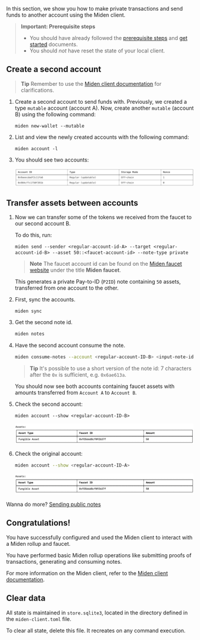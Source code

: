 In this section, we show you how to make private transactions and send funds to another account using the Miden client.

> **Important: Prerequisite steps**
> - You should have already followed the [prerequisite steps](prerequisites.md) and [get started](create-account-use-faucet.md) documents.
> - You should *not* have reset the state of your local client.

## Create a second account

> **Tip**
> Remember to use the [Miden client documentation](https://0xpolygonmiden.github.io/miden-docs/miden-client/cli-reference.html) for clarifications.

1. Create a second account to send funds with. Previously, we created a type `mutable` account (account A). Now, create another `mutable` (account B) using the following command:

      ```shell
      miden new-wallet --mutable
      ```

2. List and view the newly created accounts with the following command:

      ```shell
      miden account -l
      ```

3. You should see two accounts:

      ![Result of listing miden accounts](../img/get-started/two-accounts.png)

## Transfer assets between accounts

1. Now we can transfer some of the tokens we received from the faucet to our second account B. 

    To do this, run:

    ```shell
    miden send --sender <regular-account-id-A> --target <regular-account-id-B> --asset 50::<faucet-account-id> --note-type private
    ```

    > **Note**
    > The faucet account id can be found on the [Miden faucet website](https://testnet.miden.io/) under the title **Miden faucet**.

    This generates a private Pay-to-ID (`P2ID`) note containing `50` assets, transferred from one account to the other.

2. First, sync the accounts.

    ```shell
    miden sync
    ```

3. Get the second note id.

    ```sh
    miden notes
    ```

4. Have the second account consume the note.

    ```sh
    miden consume-notes --account <regular-account-ID-B> <input-note-id>
    ```

    > **Tip**
    > It's possible to use a short version of the note id: 7 characters after the `0x` is sufficient, e.g. `0x6ae613a`.

    You should now see both accounts containing faucet assets with amounts transferred from `Account A` to `Account B`.

5. Check the second account:

    ```shell
    miden account --show <regular-account-ID-B>
    ```

    ![Result of listing miden accounts](../img/get-started/account-b.png)

6. Check the original account:

    ```sh
    miden account --show <regular-account-ID-A>
    ```

    ![Result of listing miden accounts](../img/get-started/account-a.png)

Wanna do more? [Sending public notes](p2p-public.md)

## Congratulations!

You have successfully configured and used the Miden client to interact with a Miden rollup and faucet. 

You have performed basic Miden rollup operations like submitting proofs of transactions, generating and consuming notes.

For more information on the Miden client, refer to the [Miden client documentation](https://0xpolygonmiden.github.io/miden-docs/miden-client/).

## Clear data

All state is maintained in `store.sqlite3`, located in the directory defined in the `miden-client.toml` file. 

To clear all state, delete this file. It recreates on any command execution.
